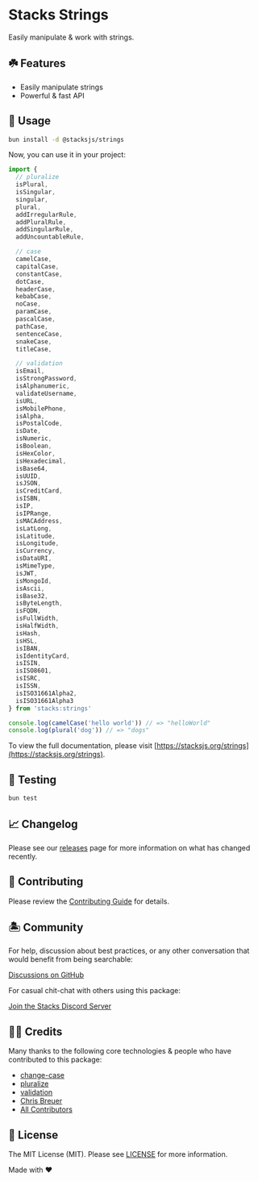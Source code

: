 # Stacks Strings

Easily manipulate & work with strings.

## ☘️ Features

- Easily manipulate strings
- Powerful & fast API

## 🤖 Usage

```bash
bun install -d @stacksjs/strings
```

Now, you can use it in your project:

```js
import {
  // pluralize
  isPlural,
  isSingular,
  singular,
  plural,
  addIrregularRule,
  addPluralRule,
  addSingularRule,
  addUncountableRule,

  // case
  camelCase,
  capitalCase,
  constantCase,
  dotCase,
  headerCase,
  kebabCase,
  noCase,
  paramCase,
  pascalCase,
  pathCase,
  sentenceCase,
  snakeCase,
  titleCase,

  // validation
  isEmail,
  isStrongPassword,
  isAlphanumeric,
  validateUsername,
  isURL,
  isMobilePhone,
  isAlpha,
  isPostalCode,
  isDate,
  isNumeric,
  isBoolean,
  isHexColor,
  isHexadecimal,
  isBase64,
  isUUID,
  isJSON,
  isCreditCard,
  isISBN,
  isIP,
  isIPRange,
  isMACAddress,
  isLatLong,
  isLatitude,
  isLongitude,
  isCurrency,
  isDataURI,
  isMimeType,
  isJWT,
  isMongoId,
  isAscii,
  isBase32,
  isByteLength,
  isFQDN,
  isFullWidth,
  isHalfWidth,
  isHash,
  isHSL,
  isIBAN,
  isIdentityCard,
  isISIN,
  isISO8601,
  isISRC,
  isISSN,
  isISO31661Alpha2,
  isISO31661Alpha3
} from 'stacks:strings'

console.log(camelCase('hello world')) // => "helloWorld"
console.log(plural('dog')) // => "dogs"
```

To view the full documentation, please visit [https://stacksjs.org/strings](https://stacksjs.org/strings).

## 🧪 Testing

```bash
bun test
```

## 📈 Changelog

Please see our [releases](https://github.com/stacksjs/stacks/releases) page for more information on what has changed recently.

## 🚜 Contributing

Please review the [Contributing Guide](https://github.com/stacksjs/contributing) for details.

## 🏝 Community

For help, discussion about best practices, or any other conversation that would benefit from being searchable:

[Discussions on GitHub](https://github.com/stacksjs/stacks/discussions)

For casual chit-chat with others using this package:

[Join the Stacks Discord Server](https://discord.gg/stacksjs)

## 🙏🏼 Credits

Many thanks to the following core technologies & people who have contributed to this package:

- [change-case](https://www.npmjs.com/package/change-case)
- [pluralize](https://www.npmjs.com/package/pluralize)
- [validation](https://www.npmjs.com/package/validation)
- [Chris Breuer](https://github.com/chrisbbreuer)
- [All Contributors](../../contributors)

## 📄 License

The MIT License (MIT). Please see [LICENSE](https://github.com/stacksjs/stacks/tree/main/LICENSE.md) for more information.

Made with ❤️
